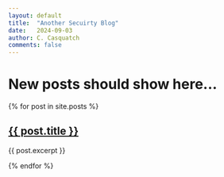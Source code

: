 ```yaml
---
layout: default
title:  "Another Secuirty Blog"
date:   2024-09-03
author: C. Casquatch
comments: false
---
```


# New posts should show here...


{% for post in site.posts %}
  <h2><a href="{{ post.url }}">{{ post.title }}</a></h2>
  <p>{{ post.excerpt }}</p>
{% endfor %}

